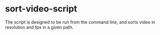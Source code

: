 # sort-video-script
The script is designed to be run from the command line, and sorts video in resolution and fps in a given path.

